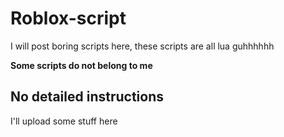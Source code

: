 # Roblox-script
I will post boring scripts here, these scripts are all lua
guhhhhhh

**Some scripts do not belong to me**

## No detailed instructions ##
I'll upload some stuff here
